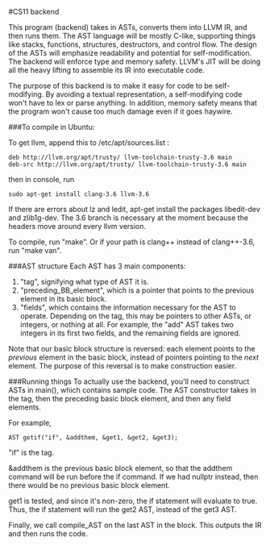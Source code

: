 #CS11 backend

This program (backend) takes in ASTs, converts them into LLVM IR, and then runs them. The AST language will be mostly C-like, supporting things like stacks, functions, structures, destructors, and control flow. The design of the ASTs will emphasize readability and potential for self-modification. The backend will enforce type and memory safety. LLVM's JIT will be doing all the heavy lifting to assemble its IR into executable code.

The purpose of this backend is to make it easy for code to be self-modifying. By avoiding a textual representation, a self-modifying code won't have to lex or parse anything. In addition, memory safety means that the program won't cause too much damage even if it goes haywire.

###To compile in Ubuntu:

To get llvm, append this to /etc/apt/sources.list :
```
deb http://llvm.org/apt/trusty/ llvm-toolchain-trusty-3.6 main
deb-src http://llvm.org/apt/trusty/ llvm-toolchain-trusty-3.6 main
```

then in console, run
```
sudo apt-get install clang-3.6 llvm-3.6
```

If there are errors about lz and ledit, apt-get install the packages libedit-dev and zlib1g-dev. The 3.6 branch is necessary at the moment because the headers move around every llvm version.

To compile, run "make". Or if your path is clang++ instead of clang++-3.6, run "make van".

###AST structure
Each AST has 3 main components:

1. "tag", signifying what type of AST it is.
2. "preceding_BB_element", which is a pointer that points to the previous element in its basic block.
3. "fields", which contains the information necessary for the AST to operate. Depending on the tag, this may be pointers to other ASTs, or integers, or nothing at all. For example, the "add" AST takes two integers in its first two fields, and the remaining fields are ignored.

Note that our basic block structure is reversed: each element points to the _previous_ element in the basic block, instead of pointers pointing to the _next_ element. The purpose of this reversal is to make construction easier.

###Running things
To actually use the backend, you'll need to construct ASTs in main(), which contains sample code. The AST constructor takes in the tag, then the preceding basic block element, and then any field elements.

For example,
```
AST getif("if", &addthem, &get1, &get2, &get3);
```

"if" is the tag.

&addthem is the previous basic block element, so that the addthem command will be run before the if command. If we had nullptr instead, then there would be no previous basic block element.

get1 is tested, and since it's non-zero, the if statement will evaluate to true. Thus, the if statement will run the get2 AST, instead of the get3 AST.

Finally, we call compile_AST on the last AST in the block. This outputs the IR and then runs the code.
